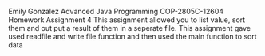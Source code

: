 Emily Gonzalez
Advanced Java Programming COP-2805C-12604
Homework Assignment 4
This assignment allowed you to list value, sort them and out put a result of them in a seperate file.
This assignment gave used readfile and write file function and then used the main function to sort data
